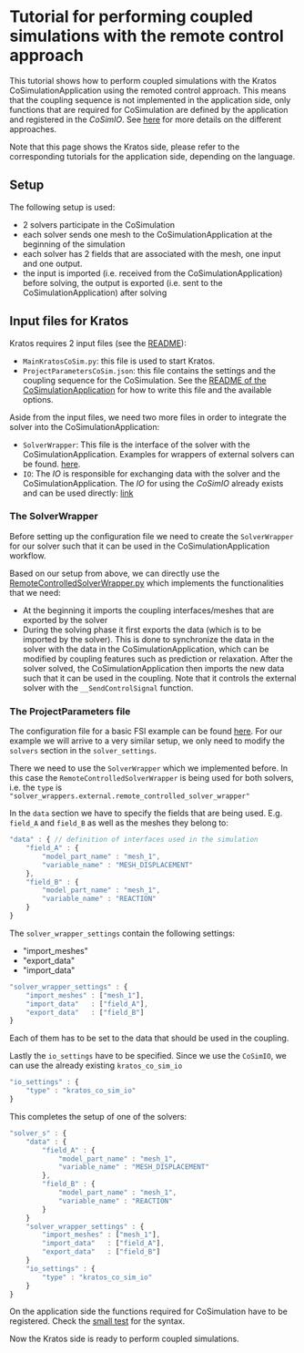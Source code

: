 # Tutorial for performing coupled simulations with the remote control approach

This tutorial shows how to perform coupled simulations with the Kratos CoSimulationApplication using the remoted control approach. This means that the coupling sequence is not implemented in the application side, only functions that are required for CoSimulation are defined by the application and registered in the _CoSimIO_. See [here](kratos_co_simulation.md) for more details on the different approaches.

Note that this page shows the Kratos side, please refer to the corresponding tutorials for the application side, depending on the language.

## Setup

The following setup is used:

- 2 solvers participate in the CoSimulation
- each solver sends one mesh to the CoSimulationApplication at the beginning of the simulation
- each solver has 2 fields that are associated with the mesh, one input and one output.
- the input is imported (i.e. received from the CoSimulationApplication) before solving, the output is exported (i.e. sent to the CoSimulationApplication) after solving

## Input files for Kratos

Kratos requires 2 input files (see the [README](https://github.com/KratosMultiphysics/Kratos/blob/master/applications/CoSimulationApplication/README.md#user-guide)):
- `MainKratosCoSim.py`: this file is used to start Kratos.
- `ProjectParametersCoSim.json`: this file contains the settings and the coupling sequence for the CoSimulation. See the [README of the CoSimulationApplication](https://github.com/KratosMultiphysics/Kratos/blob/master/applications/CoSimulationApplication/README.md#the-json-configuration-file) for how to write this file and the available options.

Aside from the input files, we need two more files in order to integrate the solver into the CoSimulationApplication:
- `SolverWrapper`: This file is the interface of the solver with the CoSimulationApplication. Examples for wrappers of external solvers can be found. [here](https://github.com/KratosMultiphysics/Kratos/tree/master/applications/CoSimulationApplication/python_scripts/solver_wrappers/external).
- `IO`: The _IO_ is responsible for exchanging data with the solver and the CoSimulationApplication. The _IO_ for using the _CoSimIO_ already exists and can be used directly: [link](https://github.com/KratosMultiphysics/Kratos/blob/master/applications/CoSimulationApplication/python_scripts/solver_wrappers/kratos_co_sim_io.py)

### The SolverWrapper

Before setting up the configuration file we need to create the `SolverWrapper` for our solver such that it can be used in the CoSimulationApplication workflow.

Based on our setup from above, we can directly use the [RemoteControlledSolverWrapper.py](https://github.com/KratosMultiphysics/Kratos/blob/master/applications/CoSimulationApplication/python_scripts/solver_wrappers/external/remote_controlled_solver_wrapper.py) which implements the functionalities that we need:
- At the beginning it imports the coupling interfaces/meshes that are exported by the solver
- During the solving phase it first exports the data (which is to be imported by the solver). This is done to synchronize the data in the solver with the data in the CoSimulationApplication, which can be modified by coupling features such as prediction or relaxation. After the solver solved, the CoSimulationApplication then imports the new data such that it can be used in the coupling.
Note that it controls the external solver with the `__SendControlSignal` function.

### The ProjectParameters file

The configuration file for a basic FSI example can be found [here](https://github.com/KratosMultiphysics/Kratos/blob/master/applications/CoSimulationApplication/README.md#basic-fsi-example). For our example we will arrive to a very similar setup, we only need to modify the `solvers` section in the `solver_settings`.

There we need to use the `SolverWrapper` which we implemented before. In this case the `RemoteControlledSolverWrapper` is being used for both solvers, i.e. the `type` is `"solver_wrappers.external.remote_controlled_solver_wrapper"`

In the `data` section we have to specify the fields that are being used. E.g. `field_A` and `field_B` as well as the meshes they belong to:

```js
"data" : { // definition of interfaces used in the simulation
    "field_A" : {
        "model_part_name" : "mesh_1",
        "variable_name" : "MESH_DISPLACEMENT"
    },
    "field_B" : {
        "model_part_name" : "mesh_1",
        "variable_name" : "REACTION"
    }
}
```

The `solver_wrapper_settings` contain the following settings:
- "import_meshes"
- "export_data"
- "import_data"

```js
"solver_wrapper_settings" : {
    "import_meshes" : ["mesh_1"],
    "import_data"   : ["field_A"],
    "export_data"   : ["field_B"]
}
```

Each of them has to be set to the data that should be used in the coupling.

Lastly the `io_settings` have to be specified. Since we use the `CoSimIO`, we can use the already existing `kratos_co_sim_io`

```js
"io_settings" : {
    "type" : "kratos_co_sim_io"
}
```

This completes the setup of one of the solvers:

```js
"solver_s" : {
    "data" : {
        "field_A" : {
            "model_part_name" : "mesh_1",
            "variable_name" : "MESH_DISPLACEMENT"
        },
        "field_B" : {
            "model_part_name" : "mesh_1",
            "variable_name" : "REACTION"
        }
    }
    "solver_wrapper_settings" : {
        "import_meshes" : ["mesh_1"],
        "import_data"   : ["field_A"],
        "export_data"   : ["field_B"]
    }
    "io_settings" : {
        "type" : "kratos_co_sim_io"
    }
}
```

On the application side the functions required for CoSimulation have to be registered. Check the [small test](https://github.com/KratosMultiphysics/CoSimIO/blob/master/tests/integration_tutorials/cpp/run.cpp) for the syntax.

Now the Kratos side is ready to perform coupled simulations.
